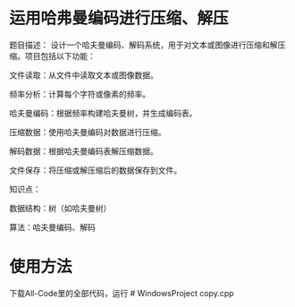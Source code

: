 # 运用哈弗曼编码进行压缩、解压

题目描述： 设计一个哈夫曼编码、解码系统，用于对文本或图像进行压缩和解压缩。项目包括以下功能：

文件读取：从文件中读取文本或图像数据。

频率分析：计算每个字符或像素的频率。

哈夫曼编码：根据频率构建哈夫曼树，并生成编码表。

压缩数据：使用哈夫曼编码对数据进行压缩。

解码数据：根据哈夫曼编码表解压缩数据。

文件保存：将压缩或解压缩后的数据保存到文件。

知识点：

数据结构：树（如哈夫曼树）

算法：哈夫曼编码、解码


# 使用方法
下载All-Code里的全部代码，运行 # WindowsProject copy.cpp

